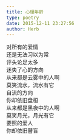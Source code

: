 ```yaml
---  
title: 心理年龄  
type: poetry  
date: 2015-12-11 23:27:56  
author: Herb    
---  
```

对所有的爱情  
还是无法习以为常  
评头论足太多  
迷失了心的方向    
从来都是云雾中的人啊  
莫笑流水，流水有它  
自流的方向  
你却依旧盘桓    
从来都是黑夜中的人啊  
莫笑月光，月光有它  
要照的爱人  
你却依旧瞽盲  
